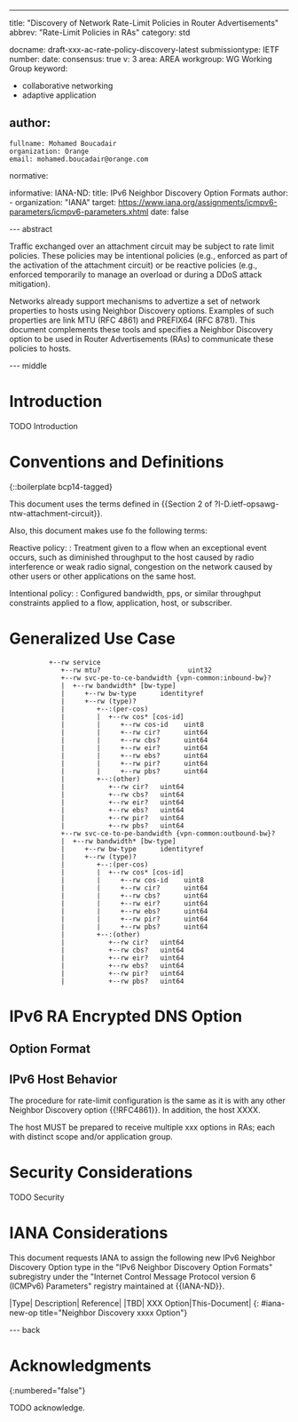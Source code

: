 ---
title: "Discovery of Network Rate-Limit Policies in Router Advertisements"
abbrev: "Rate-Limit Policies in RAs"
category: std

docname: draft-xxx-ac-rate-policy-discovery-latest
submissiontype: IETF
number:
date:
consensus: true
v: 3
area: AREA
workgroup: WG Working Group
keyword:
 - collaborative networking
 - adaptive application

author:
 -
    fullname: Mohamed Boucadair
    organization: Orange
    email: mohamed.boucadair@orange.com

normative:

informative:
     IANA-ND:
        title: IPv6 Neighbor Discovery Option Formats
        author:
        -
          organization: "IANA"
        target: https://www.iana.org/assignments/icmpv6-parameters/icmpv6-parameters.xhtml
        date: false

--- abstract

Traffic exchanged over an attachment circuit may be subject to rate limit policies.
These policies may be intentional policies (e.g., enforced as part of the activation of the attachment circuit)
or be reactive policies (e.g., enforced temporarily to manage an overload or during a DDoS attack mitigation).

Networks already support mechanisms to advertize a set of network properties to hosts using Neighbor Discovery options. Examples of such
properties are link MTU (RFC 4861) and PREFIX64 (RFC 8781). This document complements these tools and specifies a Neighbor Discovery option to be used in Router Advertisements (RAs) to communicate these policies to hosts.

--- middle

# Introduction

TODO Introduction

# Conventions and Definitions

{::boilerplate bcp14-tagged}

This document uses the terms defined in {{Section 2 of ?I-D.ietf-opsawg-ntw-attachment-circuit}}.

Also, this document makes use fo the following terms:

Reactive policy:
:  Treatment given to a flow when an exceptional event
   occurs, such as diminished throughput to the host caused by radio
   interference or weak radio signal, congestion on the network
   caused by other users or other applications on the same host.

Intentional policy:
:  Configured bandwidth, pps, or similar throughput
   constraints applied to a flow, application, host, or subscriber.

# Generalized Use Case

~~~~
          +--rw service
             +--rw mtu?                      uint32
             +--rw svc-pe-to-ce-bandwidth {vpn-common:inbound-bw}?
             |  +--rw bandwidth* [bw-type]
             |     +--rw bw-type      identityref
             |     +--rw (type)?
             |        +--:(per-cos)
             |        |  +--rw cos* [cos-id]
             |        |     +--rw cos-id    uint8
             |        |     +--rw cir?      uint64
             |        |     +--rw cbs?      uint64
             |        |     +--rw eir?      uint64
             |        |     +--rw ebs?      uint64
             |        |     +--rw pir?      uint64
             |        |     +--rw pbs?      uint64
             |        +--:(other)
             |           +--rw cir?   uint64
             |           +--rw cbs?   uint64
             |           +--rw eir?   uint64
             |           +--rw ebs?   uint64
             |           +--rw pir?   uint64
             |           +--rw pbs?   uint64
             +--rw svc-ce-to-pe-bandwidth {vpn-common:outbound-bw}?
             |  +--rw bandwidth* [bw-type]
             |     +--rw bw-type      identityref
             |     +--rw (type)?
             |        +--:(per-cos)
             |        |  +--rw cos* [cos-id]
             |        |     +--rw cos-id    uint8
             |        |     +--rw cir?      uint64
             |        |     +--rw cbs?      uint64
             |        |     +--rw eir?      uint64
             |        |     +--rw ebs?      uint64
             |        |     +--rw pir?      uint64
             |        |     +--rw pbs?      uint64
             |        +--:(other)
             |           +--rw cir?   uint64
             |           +--rw cbs?   uint64
             |           +--rw eir?   uint64
             |           +--rw ebs?   uint64
             |           +--rw pir?   uint64
             |           +--rw pbs?   uint64
~~~~

# IPv6 RA Encrypted DNS Option

## Option Format

## IPv6 Host Behavior

The procedure for rate-limit configuration is the same as it is with any
other Neighbor Discovery option {{!RFC4861}}.  In addition, the host
XXXX.

The host MUST be prepared to receive multiple xxx options
in RAs; each with distinct scope and/or application group.

# Security Considerations

TODO Security


# IANA Considerations

This document requests IANA to assign the following new IPv6 Neighbor Discovery Option
type in the "IPv6 Neighbor Discovery Option Formats" subregistry under the "Internet Control Message Protocol version 6 (ICMPv6)
Parameters" registry maintained at {{IANA-ND}}.

|Type|	Description|	Reference|
|TBD|  XXX Option|This-Document|
{: #iana-new-op title="Neighbor Discovery xxxx Option"}


--- back

# Acknowledgments
{:numbered="false"}

TODO acknowledge.
